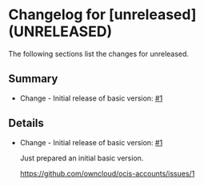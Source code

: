 # Changelog for [unreleased] (UNRELEASED)

The following sections list the changes for unreleased.

## Summary

* Change - Initial release of basic version: [#1](https://github.com/owncloud/ocis-accounts/issues/1)

## Details

* Change - Initial release of basic version: [#1](https://github.com/owncloud/ocis-accounts/issues/1)

   Just prepared an initial basic version.

   https://github.com/owncloud/ocis-accounts/issues/1

